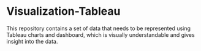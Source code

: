 # Visualization-Tableau
This repository contains a set of data that needs to be represented using Tableau charts and dashboard, which is visually understandable and gives insight into the data.
